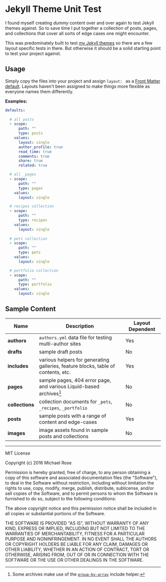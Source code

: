 # Jekyll Theme Unit Test

I found myself creating *dummy* content over and over again to test Jekyll themes against. So to save time I put together a collection of posts, pages, and collections that cover all sorts of edge cases one might encounter.

This was predominately built to test [my Jekyll themes](https://mademistakes.com/work/jekyll-themes/) so there are a few layout specific tests in there. But otherwise it should be a solid starting point to test your project against.

## Usage

Simply copy the files into your project and assign `layout: ` as a [Front Matter default](https://jekyllrb.com/docs/configuration/#front-matter-defaults). Layouts haven't been assigned to make things more flexible as everyone names them differently.

**Examples:**

```yaml
defaults:
  
  # all posts
  - scope:
      path: ""
      type: posts
    values:
      layout: single
      author_profile: true
      read_time: true
      comments: true
      share: true
      related: true

  # all _pages
  - scope:
      path: ""
      type: pages
    values:
      layout: single

  # recipes collection
  - scope:
      path: ""
      type: recipes
    values:
      layout: single
  
  # pets collection
  - scope:
      path: ""
      type: pets
    values:
      layout: single

  # portfolio collection
  - scope:
      path: ""
      type: portfolio
    values:
      layout: single
```

## Sample Content

| Name | Description | Layout Dependent |
| ---- | ----------- | --------------- |
| **authors** | `authors.yml` data file for testing multi-author sites | Yes |
| **drafts** | sample draft posts | No |
| **includes** | various helpers for generating galleries, feature blocks, table of contents, etc. | Yes |
| **pages** | sample pages, 404 error page, and various Liquid-based archives[^array] | No |
| **collections** | collection documents for `_pets`, `_recipes`, `_portfolio` | No |
| **posts** | sample posts with a range of content and edge-cases | Yes |
| **images** | image assets found in sample posts and collections | No |

[^array]: Some archives make use of the [`group-by-array`](https://github.com/mushishi78/jekyll-group-by-array) include helper.

---

MIT License

Copyright (c) 2016 Michael Rose

Permission is hereby granted, free of charge, to any person obtaining a copy
of this software and associated documentation files (the "Software"), to deal
in the Software without restriction, including without limitation the rights
to use, copy, modify, merge, publish, distribute, sublicense, and/or sell
copies of the Software, and to permit persons to whom the Software is
furnished to do so, subject to the following conditions:

The above copyright notice and this permission notice shall be included in all
copies or substantial portions of the Software.

THE SOFTWARE IS PROVIDED "AS IS", WITHOUT WARRANTY OF ANY KIND, EXPRESS OR
IMPLIED, INCLUDING BUT NOT LIMITED TO THE WARRANTIES OF MERCHANTABILITY,
FITNESS FOR A PARTICULAR PURPOSE AND NONINFRINGEMENT. IN NO EVENT SHALL THE
AUTHORS OR COPYRIGHT HOLDERS BE LIABLE FOR ANY CLAIM, DAMAGES OR OTHER
LIABILITY, WHETHER IN AN ACTION OF CONTRACT, TORT OR OTHERWISE, ARISING FROM,
OUT OF OR IN CONNECTION WITH THE SOFTWARE OR THE USE OR OTHER DEALINGS IN THE
SOFTWARE.